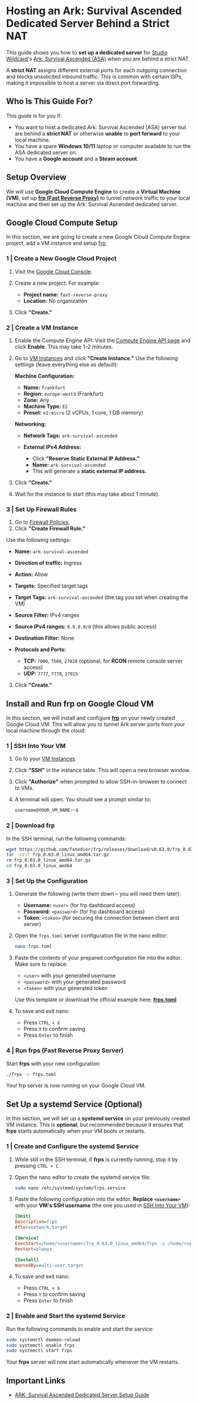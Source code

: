 # Hosting an Ark: Survival Ascended Dedicated Server Behind a Strict NAT

This guide shows you how to **set up a dedicated server** for [Studio Wildcard](https://www.studiowildcard.com/)'s [Ark: Survival Ascended (ASA)](https://store.steampowered.com/app/2399830/ARK_Survival_Ascended/) when you are behind a strict NAT.

A **strict NAT** assigns different external ports for each outgoing connection and blocks unsolicited inbound traffic. This is common with certain ISPs, making it impossible to host a server via direct port forwarding.

## Who Is This Guide For?

This guide is for you if:

- You want to host a dedicated Ark: Survival Ascended (ASA) server but are behind a **strict NAT** or otherwise **unable** to **port forward** to your local machine.
- You have a spare **Windows 10/11** laptop or computer available to run the ASA dedicated server on.
- You have a **Google account** and a **Steam account**.

## Setup Overview

We will use **Google Cloud Compute Engine** to create a **Virtual Machine (VM)**, set up **[frp (Fast Reverse Proxy)](https://github.com/fatedier/frp)** to tunnel network traffic to your local machine and then set up the Ark: Survival Ascended dedicated server.

## Google Cloud Compute Setup

In this section, we are going to create a new Google Cloud Compute Engine project, add a VM instance and setup [frp](https://github.com/fatedier/frp).

### 1 | Create a New Google Cloud Project

1. Visit the [Google Cloud Console](https://console.cloud.google.com/).

2. Create a new project. For example:

   - **Project name:** `fast-reverse-proxy`
   - **Location:** No organization

3. Click **"Create."**

### 2 | Create a VM Instance

1. Enable the Compute Engine API:
   Visit the [Compute Engine API page](https://console.cloud.google.com/marketplace/product/google/compute.googleapis.com) and click **Enable**. This may take 1–2 minutes.

2. Go to [VM Instances](https://console.cloud.google.com/compute/instances) and click **"Create Instance."** Use the following settings (leave everything else as default):

   **Machine Configuration:**

   - **Name:** `frankfurt`
   - **Region:** `europe-west3` (Frankfurt)
   - **Zone:** Any
   - **Machine Type:** `E2`
   - **Preset:** `e2-micro` (2 vCPUs, 1 core, 1 GB memory)

   **Networking:**

   - **Network Tags:** `ark-survival-ascended`
   - **External IPv4 Address:**

     - Click **"Reserve Static External IP Address."**
     - **Name:** `ark-survival-ascended`
     - This will generate a **static external IP address.**

3. Click **"Create."**

4. Wait for the instance to start (this may take about 1 minute).

### 3 | Set Up Firewall Rules

1. Go to [Firewall Policies](https://console.cloud.google.com/net-security/firewall-manager/firewall-policies/list).
2. Click **"Create Firewall Rule."**

Use the following settings:

- **Name:** `ark-survival-ascended`
- **Direction of traffic:** Ingress
- **Action:** Allow
- **Targets:** Specified target tags
- **Target Tags:** `ark-survival-ascended` (the tag you set when creating the VM)
- **Source Filter:** IPv4 ranges
- **Source IPv4 ranges:** `0.0.0.0/0` (this allows public access)
- **Destination Filter:** None
- **Protocols and Ports:**

  - **TCP:** `7000`, `7500`, `27020` (optional, for **RCON** remote console server access)
  - **UDP:** `7777`, `7778`, `27015`

3. Click **"Create."**

## Install and Run frp on Google Cloud VM

In this section, we will install and configure **[frp](https://github.com/fatedier/frp)** on your newly created Google Cloud VM.
This will allow you to tunnel Ark server ports from your local machine through the cloud.

### 1 | SSH Into Your VM

1. Go to your [VM Instances](https://console.cloud.google.com/compute/instances).
2. Click **"SSH"** in the instance table. This will open a new browser window.
3. Click **"Authorize"** when prompted to allow SSH-in-browser to connect to VMs.
4. A terminal will open. You should see a prompt similar to:

   ```bash
   username@YOUR_VM_NAME:~$
   ```

### 2 | Download frp

In the SSH terminal, run the following commands:

```bash
wget https://github.com/fatedier/frp/releases/download/v0.63.0/frp_0.63.0_linux_amd64.tar.gz
tar -xzvf frp_0.63.0_linux_amd64.tar.gz
rm frp_0.63.0_linux_amd64.tar.gz
cd frp_0.63.0_linux_amd64
```

### 3 | Set Up the Configuration

1. Generate the following (write them down – you will need them later):

   - **Username:** `<user>` (for frp dashboard access)
   - **Password:** `<password>` (for frp dashboard access)
   - **Token:** `<token>` (for securing the connection between client and server)

2. Open the `frps.toml` server configuration file in the nano editor:

   ```bash
   nano frps.toml
   ```

3. Paste the contents of your prepared configuration file into the editor.
   Make sure to replace:

   - `<user>` with your generated username
   - `<password>` with your generated password
   - `<token>` with your generated token

   Use this template or download the official example here: **[frps.toml](https://github.com/dreamfarer/asa-server/blob/main/frps.toml)**

4. To save and exit nano:

   - Press `CTRL + X`
   - Press `Y` to confirm saving
   - Press `Enter` to finish

### 4 | Run frps (Fast Reverse Proxy Server)

Start **frps** with your new configuration:

```bash
./frps -c frps.toml
```

Your frp server is now running on your Google Cloud VM.

## Set Up a systemd Service (Optional)

In this section, we will set up a **systemd service** on your previously created VM instance.
This is **optional**, but recommended because it ensures that **frps** starts automatically when your VM boots or restarts.

### 1 | Create and Configure the systemd Service

1. While still in the SSH terminal, if **frps** is currently running, stop it by pressing `CTRL + C`.

2. Open the nano editor to create the systemd service file:

   ```bash
   sudo nano /etc/systemd/system/frps.service
   ```

3. Paste the following configuration into the editor.
   **Replace `<username>`** with your **VM's SSH username** (the one you used in [SSH Into Your VM](#1--ssh-into-your-vm)):

   ```ini
   [Unit]
   Description=frps
   After=network.target

   [Service]
   ExecStart=/home/<username>/frp_0.63.0_linux_amd64/frps -c /home/<username>/frp_0.63.0_linux_amd64/frps.toml
   Restart=always

   [Install]
   WantedBy=multi-user.target
   ```

4. To save and exit nano:

   - Press `CTRL + X`
   - Press `Y` to confirm saving
   - Press `Enter` to finish

### 2 | Enable and Start the systemd Service

Run the following commands to enable and start the service:

```bash
sudo systemctl daemon-reload
sudo systemctl enable frps
sudo systemctl start frps
```

Your **frps** server will now start automatically whenever the VM restarts.

## Important Links

- [ARK: Survival Ascended Dedicated Server Setup Guide](https://ark.wiki.gg/wiki/Dedicated_server_setup)
